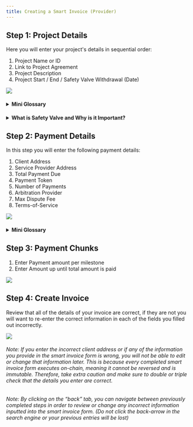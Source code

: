 ```yaml
---
title: Creating a Smart Invoice (Provider)
---
```


## Step 1: Project Details

Here you will enter your project's details in sequential order:

1. Project Name or ID
2. Link to Project Agreement
3. Project Description
4. Project Start / End / Safety Valve Withdrawal (Date)

![](https://i.imgur.com/bwcIPM5.png)

<h4><details>
<summary> Mini Glossary</summary>

<p>&nbsp;</p>

###### Project Name or ID - The name of your project

###### Link to Project Agreement - Link to supporting documents or website

###### Project Description - This acts as a brief explainer for your project

###### Project Start / End / Safety Valve - These are the dates you will start, finish, and allow the client to withdraw all funds by.

</details></h4>

<h4><details>
<summary> What is Safety Valve and Why is it Important?  </summary>    
<p>&nbsp;</p>

###### Safety Valve is a built in function that allows the client to withdraw funds from the contract on the date specified in the date entry field. This can be a useful feature in the scenario that a provider goes unresponsive or bails on the project, in which case the client can withdraw all funds deposited into smart invoice on or after the Safety Valve date.

</details></h4>

## Step 2: Payment Details

In this step you will enter the following payment details:

1. Client Address
2. Service Provider Address
3. Total Payment Due
4. Payment Token
5. Number of Payments
6. Arbitration Provider
7. Max Dispute Fee
8. Terms-of-Service

![](https://i.imgur.com/1xe9znr.png)

<h4><details>
<summary> Mini Glossary</summary>

<p>&nbsp;</p>

###### Client Address - Address the client will use to send funds to smart invoice

###### Service Provider Address - Address the provider will use to receive funds from smart invoice

###### Total Payment Due - Total amount your requesting for completing the project

###### Payment Token - The token you wish to accept payment in

###### Number of Payments - The count of payments broken down by milestone

###### Arbitration Provider - This is the third party adjudicator responsible for providing a resoution if a dispute is raised

###### Max Dispute Fee - This is the maximum fee the arbitration provider will charge on the remaining funds held in smart invoice

###### Terms-of-Service - An agreement outlining the usage of the arbitration provider

</details></h4>

## Step 3: Payment Chunks

1. Enter Payment amount per milestone
2. Enter Amount up until total amount is paid

![](https://i.imgur.com/gKrQLG5.png)

## Step 4: Create Invoice

Review that all of the details of your invoice are correct, if they are not you will want to re-enter the correct information in each of the fields you filled out incorrectly.

![](https://i.imgur.com/zd5A8hZ.png)

###### Note: If you enter the incorrect client address or if any of the information you provide in the smart invoice form is wrong, you will not be able to edit or change that information later. This is because every completed smart invoice form executes on-chain, meaning it cannot be reversed and is immutable. Therefore, take extra caution and make sure to double or triple check that the details you enter are correct.

###### Note: By clicking on the “back” tab, you can navigate between previously completed steps in order to review or change any incorrect information inputted into the smart invoice form. (Do not click the back-arrow in the search engine or your previous entries will be lost)
